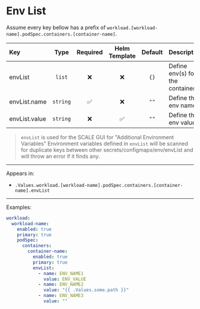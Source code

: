 # Env List

Assume every key bellow has a prefix of `workload.[workload-name].podSpec.containers.[container-name]`.

| Key           |   Type   | Required | Helm Template | Default | Description                      |
| :------------ | :------: | :------: | :-----------: | :-----: | :------------------------------- |
| envList       |  `list`  |    ❌    |      ❌       |  `{}`   | Define env(s) for the container |
| envList.name  | `string` |    ✅    |      ❌       |  `""`   | Define the env name              |
| envList.value | `string` |    ❌    |      ✅       |  `""`   | Define the env value             |

> `envList` is used for the SCALE GUI for "Additional Environment Variables"
> Environment variables defined in `envList` will be scanned for duplicate keys
> between other secrets/configmaps/env/envList and will throw an error if it finds any.

---

Appears in:

- `.Values.workload.[workload-name].podSpec.containers.[container-name].envList`

---

Examples:

```yaml
workload:
  workload-name:
    enabled: true
    primary: true
    podSpec:
      containers:
        container-name:
          enabled: true
          primary: true
          envList:
            - name: ENV_NAME1
              value: ENV_VALUE
            - name: ENV_NAME2
              value: "{{ .Values.some.path }}"
            - name: ENV_NAME3
              value: ""
```
